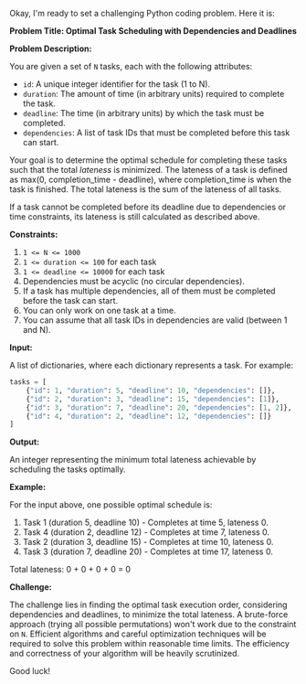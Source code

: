 Okay, I'm ready to set a challenging Python coding problem. Here it is:

**Problem Title: Optimal Task Scheduling with Dependencies and Deadlines**

**Problem Description:**

You are given a set of `N` tasks, each with the following attributes:

*   `id`: A unique integer identifier for the task (1 to N).
*   `duration`: The amount of time (in arbitrary units) required to complete the task.
*   `deadline`: The time (in arbitrary units) by which the task must be completed.
*   `dependencies`: A list of task IDs that must be completed before this task can start.

Your goal is to determine the optimal schedule for completing these tasks such that the total *lateness* is minimized.  The lateness of a task is defined as max(0, completion\_time - deadline), where completion\_time is when the task is finished. The total lateness is the sum of the lateness of all tasks.

If a task cannot be completed before its deadline due to dependencies or time constraints, its lateness is still calculated as described above.

**Constraints:**

1.  `1 <= N <= 1000`
2.  `1 <= duration <= 100` for each task
3.  `1 <= deadline <= 10000` for each task
4.  Dependencies must be acyclic (no circular dependencies).
5.  If a task has multiple dependencies, all of them must be completed before the task can start.
6.  You can only work on one task at a time.
7.  You can assume that all task IDs in dependencies are valid (between 1 and N).

**Input:**

A list of dictionaries, where each dictionary represents a task. For example:

```python
tasks = [
    {"id": 1, "duration": 5, "deadline": 10, "dependencies": []},
    {"id": 2, "duration": 3, "deadline": 15, "dependencies": [1]},
    {"id": 3, "duration": 7, "deadline": 20, "dependencies": [1, 2]},
    {"id": 4, "duration": 2, "deadline": 12, "dependencies": []}
]
```

**Output:**

An integer representing the minimum total lateness achievable by scheduling the tasks optimally.

**Example:**

For the input above, one possible optimal schedule is:

1.  Task 1 (duration 5, deadline 10) - Completes at time 5, lateness 0.
2.  Task 4 (duration 2, deadline 12) - Completes at time 7, lateness 0.
3.  Task 2 (duration 3, deadline 15) - Completes at time 10, lateness 0.
4.  Task 3 (duration 7, deadline 20) - Completes at time 17, lateness 0.

Total lateness: 0 + 0 + 0 + 0 = 0

**Challenge:**

The challenge lies in finding the optimal task execution order, considering dependencies and deadlines, to minimize the total lateness.  A brute-force approach (trying all possible permutations) won't work due to the constraint on `N`.  Efficient algorithms and careful optimization techniques will be required to solve this problem within reasonable time limits. The efficiency and correctness of your algorithm will be heavily scrutinized.

Good luck!
